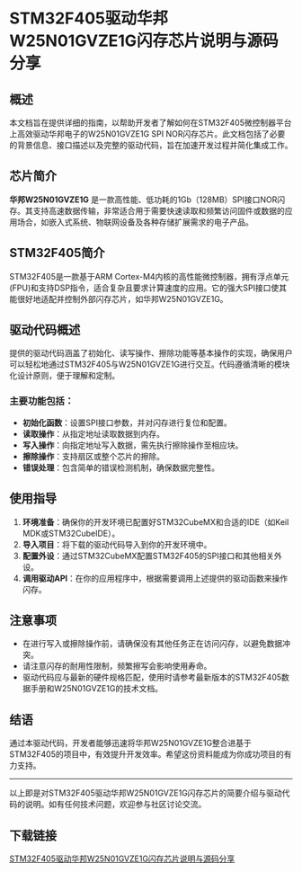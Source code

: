 # STM32F405驱动华邦W25N01GVZE1G闪存芯片说明与源码分享

## 概述

本文档旨在提供详细的指南，以帮助开发者了解如何在STM32F405微控制器平台上高效驱动华邦电子的W25N01GVZE1G SPI NOR闪存芯片。此文档包括了必要的背景信息、接口描述以及完整的驱动代码，旨在加速开发过程并简化集成工作。

## 芯片简介

**华邦W25N01GVZE1G** 是一款高性能、低功耗的1Gb（128MB）SPI接口NOR闪存。其支持高速数据传输，非常适合用于需要快速读取和频繁访问固件或数据的应用场合，如嵌入式系统、物联网设备及各种存储扩展需求的电子产品。

## STM32F405简介

STM32F405是一款基于ARM Cortex-M4内核的高性能微控制器，拥有浮点单元(FPU)和支持DSP指令，适合复杂且要求计算速度的应用。它的强大SPI接口使其能很好地适配并控制外部闪存芯片，如华邦W25N01GVZE1G。

## 驱动代码概述

提供的驱动代码涵盖了初始化、读写操作、擦除功能等基本操作的实现，确保用户可以轻松地通过STM32F405与W25N01GVZE1G进行交互。代码遵循清晰的模块化设计原则，便于理解和定制。

### 主要功能包括：
- **初始化函数**：设置SPI接口参数，并对闪存进行复位和配置。
- **读取操作**：从指定地址读取数据到内存。
- **写入操作**：向指定地址写入数据，需先执行擦除操作至相应块。
- **擦除操作**：支持扇区或整个芯片的擦除。
- **错误处理**：包含简单的错误检测机制，确保数据完整性。

## 使用指导

1. **环境准备**：确保你的开发环境已配置好STM32CubeMX和合适的IDE（如Keil MDK或STM32CubeIDE）。
2. **导入项目**：将下载的驱动代码导入到你的开发环境中。
3. **配置外设**：通过STM32CubeMX配置STM32F405的SPI接口和其他相关外设。
4. **调用驱动API**：在你的应用程序中，根据需要调用上述提供的驱动函数来操作闪存。

## 注意事项

- 在进行写入或擦除操作前，请确保没有其他任务正在访问闪存，以避免数据冲突。
- 请注意闪存的耐用性限制，频繁擦写会影响使用寿命。
- 驱动代码应与最新的硬件规格匹配，使用时请参考最新版本的STM32F405数据手册和W25N01GVZE1G的技术文档。

## 结语

通过本驱动代码，开发者能够迅速将华邦W25N01GVZE1G整合进基于STM32F405的项目中，有效提升开发效率。希望这份资料能成为你成功项目的有力支持。

---

以上即是对STM32F405驱动华邦W25N01GVZE1G闪存芯片的简要介绍与驱动代码的说明。如有任何技术问题，欢迎参与社区讨论交流。

## 下载链接

[STM32F405驱动华邦W25N01GVZE1G闪存芯片说明与源码分享](https://pan.quark.cn/s/afaf3066fe3b)